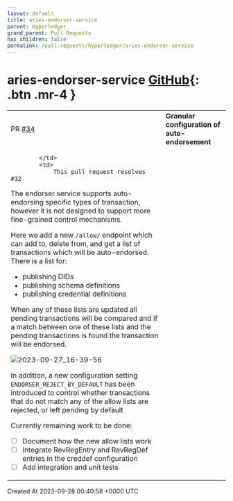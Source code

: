 ```yaml
---
layout: default
title: aries-endorser-service
parent: Hyperledger
grand_parent: Pull Requests
has_children: false
permalink: /pull-requests/hyperledger/aries-endorser-service
---
```


# aries-endorser-service <span class="fs-3 right-align">[GitHub](https://github.com/hyperledger/aries-endorser-service){: .btn .mr-4 }</span>


<div>
    <table>
        <tr>
            <td>
                PR <a href="https://github.com/hyperledger/aries-endorser-service/pull/34" class=".btn">#34</a>
            </td>
            <td>
                <b>
                    Granular configuration of auto-endorsement 
                </b>
            </td>
        </tr>
        <tr>
            <td>
                
            </td>
            <td>
                This pull request resolves #32

The endorser service supports auto-endorsing specific types of transaction, however it is not designed to support more fine-grained control mechanisms.

Here we add a new `/allow/` endpoint which can add to, delete from, and get a list of transactions which will be auto-endorsed. There is a list for:
- publishing DIDs
- publishing schema definitions
- publishing credential definitions

When any of these lists are updated all pending transactions will be compared and if a match between one of these lists and the pending transactions is found the transaction will be endorsed.

![2023-09-27_16-39-56](https://github.com/hyperledger/aries-endorser-service/assets/34443260/871415b1-ac51-4758-9abc-d19c61b46dd5)

In addition, a new configuration setting `ENDORSER_REJECT_BY_DEFAULT` has been introduced to control whether transactions that do not match any of the allow lists are rejected, or left pending by default


Currently remaining work to be done:
- [ ] Document how the new allow lists work
- [ ] Integrate RevRegEntry and RevRegDef entries in the creddef configuration
- [ ] Add integration and unit tests
            </td>
        </tr>
    </table>
    <div class="right-align">
        Created At 2023-09-28 00:40:58 +0000 UTC
    </div>
</div>

